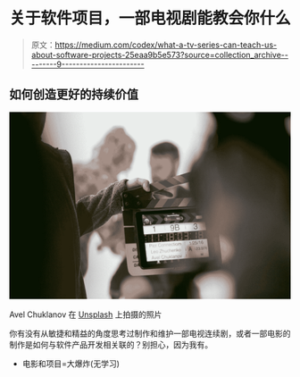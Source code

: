 # 关于软件项目，一部电视剧能教会你什么

> 原文：<https://medium.com/codex/what-a-tv-series-can-teach-us-about-software-projects-25eaa9b5e573?source=collection_archive---------9----------------------->

## 如何创造更好的持续价值

![](img/6e8ec33022e221dbad53ea426c940c90.png)

Avel Chuklanov 在 [Unsplash](https://unsplash.com?utm_source=medium&utm_medium=referral) 上拍摄的照片

你有没有从敏捷和精益的角度思考过制作和维护一部电视连续剧，或者一部电影的制作是如何与软件产品开发相关联的？别担心，因为我有。

*   电影和项目=大爆炸(无学习)
